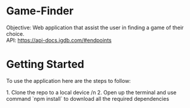 # Game-Finder

Objective: Web application that assist the user in finding a game of their choice.  
API: https://api-docs.igdb.com/#endpoints

<h1> Getting Started </h1>
<p>To use the application here are the steps to follow: </p>
1. Clone the repo to a local device /n
2. Open up the terminal and use command `npm install` to download all the required dependencies







